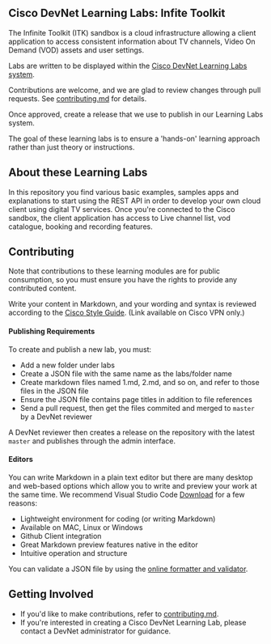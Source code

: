## Cisco DevNet Learning Labs: Infite Toolkit

The Infinite Toolkit (ITK) sandbox is a cloud infrastructure allowing a client application to access consistent information about TV channels, Video On Demand (VOD) assets and user settings.

Labs are written to be displayed within the [Cisco DevNet Learning Labs system](https://learninglabs.cisco.com).

Contributions are welcome, and we are glad to review changes through pull requests. See [contributing.md](contributing.md) for details.

Once approved, create a release that we use to publish in our Learning Labs system. 

The goal of these learning labs is to ensure a 'hands-on' learning approach rather than just theory or instructions.

## About these Learning Labs

In this repository you find various basic examples, samples apps and explanations to start using the REST API in order to develop your own cloud client using digital TV services. Once you're connected to the Cisco sandbox, the client application has access to Live channel list, vod catalogue, booking and recording features.

## Contributing

Note that contributions to these learning modules are for public consumption, so you must ensure you have the rights to provide any contributed content.

Write your content in Markdown, and your wording and syntax is reviewed according to the [Cisco Style Guide](http://www-author.cisco.com/c/en/us/td/docs/general/style/guide/Latest/stylegd.html). (Link available on Cisco VPN only.)

#### Publishing Requirements

To create and publish a new lab, you must:
- Add a new folder under labs
- Create a JSON file with the same name as the labs/folder name
- Create markdown files named 1.md, 2.md, and so on, and refer to those files in the JSON file
- Ensure the JSON file contains page titles in addition to file references
- Send a pull request, then get the files commited and merged to `master` by a DevNet reviewer

A DevNet reviewer then creates a release on the repository with the latest `master` and publishes through the admin interface.

#### Editors

You can write Markdown in a plain text editor but there are many desktop and web-based options which allow you to write and preview your work at the same time. We recommend Visual Studio Code [Download](https://code.visualstudio.com/) for a few reasons:
- Lightweight environment for coding (or writing Markdown)
- Available on MAC, Linux or Windows
- Github Client integration
- Great Markdown preview features native in the editor
- Intuitive operation and structure

You can validate a JSON file by using the [online formatter and validator](https://jsonformatter.curiousconcept.com).

## Getting Involved

* If you'd like to make contributions, refer to [contributing.md](contributing.md).
* If you're interested in creating a Cisco DevNet Learning Lab, please contact a DevNet administrator for guidance.

